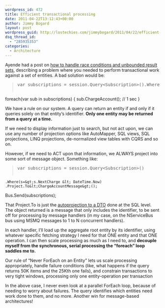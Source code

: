 ```yaml
---
wordpress_id: 472
title: Efficient transactional processing
date: 2011-04-22T13:12:43+00:00
author: Jimmy Bogard
layout: post
wordpress_guid: http://lostechies.com/jimmybogard/2011/04/22/efficient-transactional-processing/
dsq_thread_id:
  - "285935353"
categories:
  - Architecture
---
```

Ayende had a post on [how to handle race conditions and unbounded result sets](http://ayende.com/Blog/archive/2011/04/22/when-race-conditions-amp-unbounded-result-sets-are-actually-the-again.aspx), describing a problem where you needed to perform transactional work against a set of entities. A bad solution would be:

> <pre>var subscriptions = session.Query&lt;Subscription&gt;().Where(s=&gt;s.NextCharge &lt; DateTime.Now);
<span class="kwrd">foreach</span>(var sub <span class="kwrd">in</span> subscriptions)
{
   sub.ChargeAccount(); <span class="rem">// 1 sec</span>
}</pre>

We have a rule on our system. A query can return an entity if and only if it queries solely on that entity’s identifier. **Only one entity may be returned from a query at a time.**

If we need to display information just to search, but not act upon, we can use any number of projection options like AutoMapper, SQL views, SQL projections, LINQ projections, de-normalized view tables with CQRS and so on.

However, if we need to ACT upon that information, we ALWAYS project into some sort of message object. Something like:

> <pre>var subscriptions = session.Query&lt;Subscription&gt;()
    .Where(s=&gt;s.NextCharge &lt; DateTime.Now)
    .Project.To&lt;ChargeAccountMessage&gt;();

Bus.Send(subscriptions);
</pre>

That Project.To is just the [autoprojection to a DTO](http://lostechies.com/jimmybogard/2011/02/09/autoprojecting-linq-queries/) done at the SQL level. The object returned is a message that only includes the identifier, to be sent off for processing by message handlers (in my case, on the NServiceBus bus using MSMQ messages to 1 to N concurrent handlers).

In each handler, I’ll load up the aggregate root entity by its identifier, using whatever specific fetching strategy I need for that ONE entity and that ONE operation. I can then scale processing as much as I need to, and **decouple myself from the synchronous, serial processing the “foreach” loop saddles me to.**

Our rule of “Never ForEach on an Entity” lets us scale processing appropriately, handle failure conditions (like, what happens if the query returns 50K items and the 25Kth one fails), and constrain transactions to very tight windows, processing only one entity-operation per transaction

In the above case, I never even look at a parallel ForEach loop, because of needing to worry about failures. The query identifies which entities need work done to them, and no more. Another win for message-based architectures!